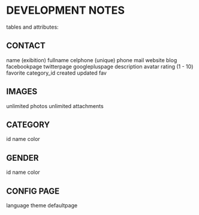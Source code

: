 DEVELOPMENT NOTES
============================

tables and attributes:

CONTACT
---------------
name (exibition)
fullname
celphone (unique)
phone
mail
website
blog
facebookpage
twitterpage
googlepluspage
description
avatar
rating (1 - 10)
favorite
category_id
created
updated
fav

IMAGES
---------------
unlimited photos
unlimited attachments

CATEGORY
---------------
id
name
color

GENDER
---------------
id
name
color

CONFIG PAGE
---------------
language
theme
defaultpage